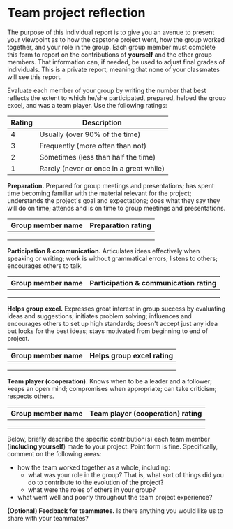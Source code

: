 # Team project reflection

The purpose of this individual report is to give you an avenue to present your viewpoint as to how the capstone project went, how the group worked together, and your role in the group. Each group member must complete this form to report on the contributions of **yourself** and the other group members. That information can, if needed, be used to adjust final grades of individuals. This is a private report, meaning that none of your classmates will see this report.

Evaluate	each	member	of	your	group	by	writing	the	number	that	best	reflects	the	extent	to	which	he/she
participated,	prepared,	helped	the	group	excel,	and	was	a	team	player.	Use	the	following	ratings:

| Rating | Description                                 |
|--------|---------------------------------------------|
| 4	     | Usually	(over	90%	of	the	time)            |
| 3	     | Frequently	(more	often	than	not)           |
| 2	     | Sometimes	(less	than	half	the	time)      |
| 1	     | Rarely	(never	or	once	in	a	great	while) |


**Preparation.**	Prepared	for	 group	meetings and presentations;	has spent time becoming familiar with the material relevant for the project; understands the project's goal and expectations;	does what they say they will do on time;	attends	and	is	on	time	to	group	meetings and presentations.

| Group member name | Preparation rating |
|-------------------|--------|
|                   |        |
|                   |        |
|                   |        |

**Participation	&	communication.**	Articulates	ideas	effectively	when speaking	or	writing;	work	is without	grammatical	errors;	listens	to	others;	encourages	others	to	talk.

| Group member name | Participation	&	communication rating |
|-------------------|--------|
|                   |        |
|                   |        |
|                   |        |

**Helps	group	excel.**	Expresses	great	interest	in	group	success	by	evaluating
ideas	and	suggestions;	initiates	problem	solving;	influences	and	encourages
others	to	set	up	high	standards;	doesn't	accept	just	any	idea	but	looks	for
the	best	ideas;	stays	motivated	from	beginning	to	end	of	project.

| Group member name | Helps	group	excel rating |
|-------------------|--------|
|                   |        |
|                   |        |
|                   |        |

**Team	player	(cooperation).**	Knows	when	to	be	a	leader
and	a	follower;	keeps	an	open	mind;	compromises	when
appropriate;	can	take	criticism;	respects	others.

| Group member name | Team	player (cooperation) rating |
|-------------------|--------|
|                   |        |
|                   |        |
|                   |        |


Below,	briefly	describe	the	specific	contribution(s)	each	team	member (**including yourself**)	made	to	your	project.	Point form	is	fine.	Specifically, comment on the following areas:

- how the team worked together as a whole, including:
    - what was your role in the group? That is, what sort of things did you do to contribute to the evolution of the project?
    - what were the roles of others in your group?
- what went well and poorly throughout the team project experience?

**(Optional) Feedback for teammates.** Is there anything you would like us to share with your teammates?
